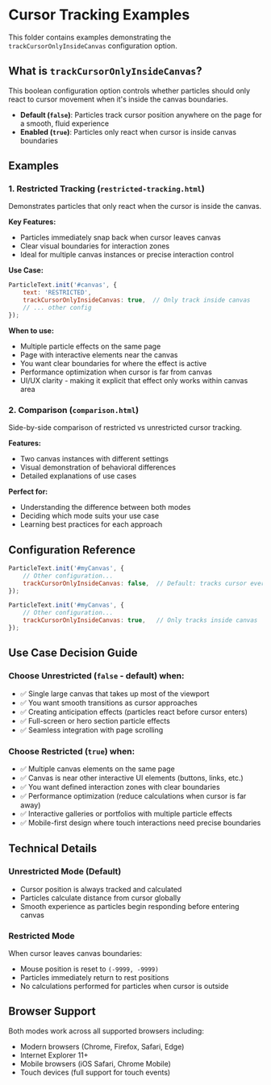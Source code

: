 # Cursor Tracking Examples

This folder contains examples demonstrating the `trackCursorOnlyInsideCanvas` configuration option.

## What is `trackCursorOnlyInsideCanvas`?

This boolean configuration option controls whether particles should only react to cursor movement when it's inside the canvas boundaries.

- **Default (`false`)**: Particles track cursor position anywhere on the page for a smooth, fluid experience
- **Enabled (`true`)**: Particles only react when cursor is inside canvas boundaries

## Examples

### 1. Restricted Tracking (`restricted-tracking.html`)

Demonstrates particles that only react when the cursor is inside the canvas.

**Key Features:**
- Particles immediately snap back when cursor leaves canvas
- Clear visual boundaries for interaction zones
- Ideal for multiple canvas instances or precise interaction control

**Use Case:**
```javascript
ParticleText.init('#canvas', {
    text: 'RESTRICTED',
    trackCursorOnlyInsideCanvas: true,  // Only track inside canvas
    // ... other config
});
```

**When to use:**
- Multiple particle effects on the same page
- Page with interactive elements near the canvas
- You want clear boundaries for where the effect is active
- Performance optimization when cursor is far from canvas
- UI/UX clarity - making it explicit that effect only works within canvas area

### 2. Comparison (`comparison.html`)

Side-by-side comparison of restricted vs unrestricted cursor tracking.

**Features:**
- Two canvas instances with different settings
- Visual demonstration of behavioral differences
- Detailed explanations of use cases

**Perfect for:**
- Understanding the difference between both modes
- Deciding which mode suits your use case
- Learning best practices for each approach

## Configuration Reference

```javascript
ParticleText.init('#myCanvas', {
    // Other configuration...
    trackCursorOnlyInsideCanvas: false,  // Default: tracks cursor everywhere
});
```

```javascript
ParticleText.init('#myCanvas', {
    // Other configuration...
    trackCursorOnlyInsideCanvas: true,   // Only tracks inside canvas
});
```

## Use Case Decision Guide

### Choose **Unrestricted** (`false` - default) when:
- ✅ Single large canvas that takes up most of the viewport
- ✅ You want smooth transitions as cursor approaches
- ✅ Creating anticipation effects (particles react before cursor enters)
- ✅ Full-screen or hero section particle effects
- ✅ Seamless integration with page scrolling

### Choose **Restricted** (`true`) when:
- ✅ Multiple canvas elements on the same page
- ✅ Canvas is near other interactive UI elements (buttons, links, etc.)
- ✅ You want defined interaction zones with clear boundaries
- ✅ Performance optimization (reduce calculations when cursor is far away)
- ✅ Interactive galleries or portfolios with multiple particle effects
- ✅ Mobile-first design where touch interactions need precise boundaries

## Technical Details

### Unrestricted Mode (Default)
- Cursor position is always tracked and calculated
- Particles calculate distance from cursor globally
- Smooth experience as particles begin responding before entering canvas

### Restricted Mode
When cursor leaves canvas boundaries:
- Mouse position is reset to `(-9999, -9999)`
- Particles immediately return to rest positions
- No calculations performed for particles when cursor is outside

## Browser Support

Both modes work across all supported browsers including:
- Modern browsers (Chrome, Firefox, Safari, Edge)
- Internet Explorer 11+
- Mobile browsers (iOS Safari, Chrome Mobile)
- Touch devices (full support for touch events)
